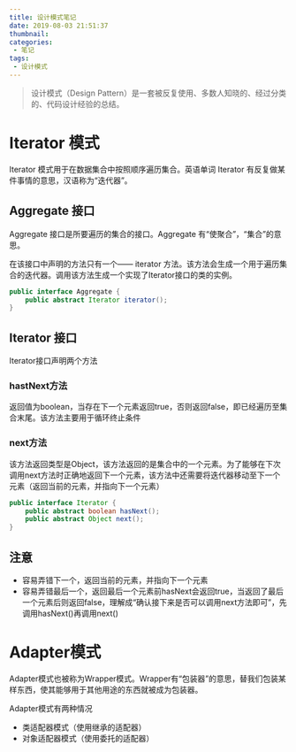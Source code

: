 ```yaml
---
title: 设计模式笔记
date: 2019-08-03 21:51:37
thumbnail:
categories:
 - 笔记
tags:
 - 设计模式
---
```


>设计模式（Design Pattern）是一套被反复使用、多数人知晓的、经过分类的、代码设计经验的总结。

<!--more-->
# Iterator 模式

Iterator 模式用于在数据集合中按照顺序遍历集合。英语单词 Iterator 有反复做某件事情的意思，汉语称为“迭代器”。

## Aggregate 接口

Aggregate 接口是所要遍历的集合的接口。Aggregate 有“使聚合”，“集合”的意思。

在该接口中声明的方法只有一个—— iterator 方法。该方法会生成一个用于遍历集合的迭代器。调用该方法生成一个实现了Iterator接口的类的实例。
```Java
public interface Aggregate {
    public abstract Iterator iterator();
}
```
## Iterator 接口

Iterator接口声明两个方法

### hastNext方法

返回值为boolean，当存在下一个元素返回true，否则返回false，即已经遍历至集合末尾。该方法主要用于循环终止条件

### next方法

该方法返回类型是Object，该方法返回的是集合中的一个元素。为了能够在下次调用next方法时正确地返回下一个元素，该方法中还需要将迭代器移动至下一个元素（返回当前的元素，并指向下一个元素）

```Java
public interface Iterator {
    public abstract boolean hasNext();
    public abstract Object next();
}
```
## 注意
 - 容易弄错下一个，返回当前的元素，并指向下一个元素
 - 容易弄错最后一个，返回最后一个元素前hasNext会返回true，当返回了最后一个元素后则返回false，理解成“确认接下来是否可以调用next方法即可”，先调用hasNext()再调用next()


 # Adapter模式

Adapter模式也被称为Wrapper模式。Wrapper有“包装器”的意思，替我们包装某样东西，使其能够用于其他用途的东西就被成为包装器。

Adapter模式有两种情况
 - 类适配器模式（使用继承的适配器）
 - 对象适配器模式（使用委托的适配器）
